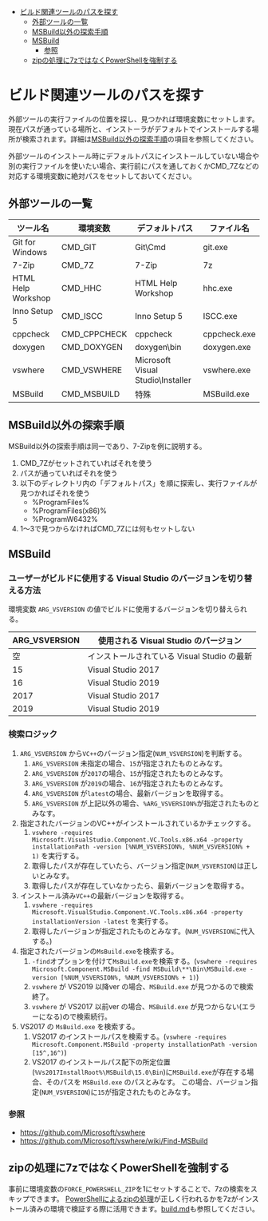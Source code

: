﻿- [ビルド関連ツールのパスを探す](#%E3%83%93%E3%83%AB%E3%83%89%E9%96%A2%E9%80%A3%E3%83%84%E3%83%BC%E3%83%AB%E3%81%AE%E3%83%91%E3%82%B9%E3%82%92%E6%8E%A2%E3%81%99)
  - [外部ツールの一覧](#%E5%A4%96%E9%83%A8%E3%83%84%E3%83%BC%E3%83%AB%E3%81%AE%E4%B8%80%E8%A6%A7)
  - [MSBuild以外の探索手順](#msbuild%E4%BB%A5%E5%A4%96%E3%81%AE%E6%8E%A2%E7%B4%A2%E6%89%8B%E9%A0%86)
  - [MSBuild](#msbuild)
    - [参照](#%E5%8F%82%E7%85%A7)
  - [zipの処理に7zではなくPowerShellを強制する](#zip%E3%81%AE%E5%87%A6%E7%90%86%E3%81%AB7z%E3%81%A7%E3%81%AF%E3%81%AA%E3%81%8Fpowershell%E3%82%92%E5%BC%B7%E5%88%B6%E3%81%99%E3%82%8B)

# ビルド関連ツールのパスを探す
外部ツールの実行ファイルの位置を探し、見つかれば環境変数にセットします。現在パスが通っている場所と、インストーラがデフォルトでインストールする場所が検索されます。詳細は[MSBuild以外の探索手順](#msbuild%E4%BB%A5%E5%A4%96%E3%81%AE%E6%8E%A2%E7%B4%A2%E6%89%8B%E9%A0%86)の項目を参照してください。

外部ツールのインストール時にデフォルトパスにインストールしていない場合や別の実行ファイルを使いたい場合、実行前にパスを通しておくかCMD_7Zなどの対応する環境変数に絶対パスをセットしておいてください。

## 外部ツールの一覧
|      ツール名      |   環境変数   |   デフォルトパス   |  ファイル名  |
| ------------------ | ------------ | ------------------ | ------------ |
| Git for Windows    | CMD_GIT      | Git\Cmd            | git.exe      |
| 7-Zip              | CMD_7Z       | 7-Zip              | 7z           |
| HTML Help Workshop | CMD_HHC      | HTML Help Workshop | hhc.exe      |
| Inno Setup 5       | CMD_ISCC     | Inno Setup 5       | ISCC.exe     |
| cppcheck           | CMD_CPPCHECK | cppcheck           | cppcheck.exe |
| doxygen            | CMD_DOXYGEN  | doxygen\bin        | doxygen.exe  |
| vswhere            | CMD_VSWHERE  | Microsoft Visual Studio\Installer | vswhere.exe  |
| MSBuild            | CMD_MSBUILD  | 特殊               | MSBuild.exe  |

## MSBuild以外の探索手順
MSBuild以外の探索手順は同一であり、7-Zipを例に説明する。

1. CMD_7Zがセットされていればそれを使う
2. パスが通っていればそれを使う
3. 以下のディレクトリ内の「デフォルトパス」を順に探索し、実行ファイルが見つかればそれを使う
    * %ProgramFiles%
    * %ProgramFiles(x86)%
    * %ProgramW6432%
4. 1～3で見つからなければCMD_7Zには何もセットしない

## MSBuild

### ユーザーがビルドに使用する Visual Studio のバージョンを切り替える方法

環境変数 ```ARG_VSVERSION``` の値でビルドに使用するバージョンを切り替えられる。

| ARG_VSVERSION  | 使用される Visual Studio のバージョン  |
| -------------- | ------------------------------------- |
| 空             | インストールされている Visual Studio の最新   |
| 15             | Visual Studio 2017                           |
| 16             | Visual Studio 2019                           |
| 2017           | Visual Studio 2017                           |
| 2019           | Visual Studio 2019                           |

### 検索ロジック

1. `ARG_VSVERSION` から`VC++`のバージョン指定(`NUM_VSVERSION`)を判断する。
	1. `ARG_VSVERSION` 未指定の場合、`15`が指定されたものとみなす。
	1. `ARG_VSVERSION` が`2017`の場合、`15`が指定されたものとみなす。
	1. `ARG_VSVERSION` が`2019`の場合、`16`が指定されたものとみなす。
	1. `ARG_VSVERSION` が`latest`の場合、最新バージョンを取得する。
	1. `ARG_VSVERSION` が上記以外の場合、`%ARG_VSVERSION%`が指定されたものとみなす。
1. 指定されたバージョンのVC++がインストールされているかチェックする。  
	1. `vswhere -requires Microsoft.VisualStudio.Component.VC.Tools.x86.x64 -property installationPath -version [%NUM_VSVERSION%, %NUM_VSVERSION% + 1)` を実行する。
	1. 取得したパスが存在していたら、バージョン指定(`NUM_VSVERSION`)は正しいとみなす。
	1. 取得したパスが存在していなかったら、最新バージョンを取得する。
1. インストール済み`VC++`の最新バージョンを取得する。
	1.  `vswhere -requires Microsoft.VisualStudio.Component.VC.Tools.x86.x64 -property installationVersion -latest` を実行する。
	1.  取得したバージョンが指定されたものとみなす。(`NUM_VSVERSION`に代入する。)
1. 指定されたバージョンの`MsBuild.exe`を検索する。
	1. `-find`オプションを付けて`MsBuild.exe`を検索する。(`vswhere -requires Microsoft.Component.MSBuild -find MSBuild\**\Bin\MSBuild.exe -version [%NUM_VSVERSION%, %NUM_VSVERSION% + 1)`)
	1. `vswhere` が VS2019 以降ver の場合、`MSBuild.exe` が見つかるので検索終了。
	1. `vswhere` が VS2017 以前ver の場合、`MSBuild.exe` が見つからない(エラーになる)ので検索続行。
1. VS2017 の `MsBuild.exe` を検索する。
	1. VS2017 のインストールパスを検索する。(`vswhere -requires Microsoft.Component.MSBuild -property installationPath -version [15^,16^)`)
	1. VS2017 のインストールパス配下の所定位置(`%Vs2017InstallRoot%\MSBuild\15.0\Bin`)に`MSBuild.exe`が存在する場合、そのパスを `MSBuild.exe` のパスとみなす。
		この場合、バージョン指定(`NUM_VSVERSION`)に`15`が指定されたものとみなす。

### 参照
* https://github.com/Microsoft/vswhere
* https://github.com/Microsoft/vswhere/wiki/Find-MSBuild

## zipの処理に7zではなくPowerShellを強制する
事前に環境変数の`FORCE_POWERSHELL_ZIP`を1にセットすることで、7zの検索をスキップできます。
[PowerShellによるzipの処理](zip/readme.md)が正しく行われるかを7zがインストール済みの環境で検証する際に活用できます。[build.md](../build.md#powershell-によるzipファイルの圧縮解凍内容確認の強制)も参照してください。
